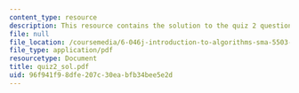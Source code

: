 ```yaml
---
content_type: resource
description: This resource contains the solution to the quiz 2 questions.
file: null
file_location: /coursemedia/6-046j-introduction-to-algorithms-sma-5503-fall-2005/96f941f98dfe207c30eabfb34bee5e2d_quiz2_sol.pdf
file_type: application/pdf
resourcetype: Document
title: quiz2_sol.pdf
uid: 96f941f9-8dfe-207c-30ea-bfb34bee5e2d
---
```

